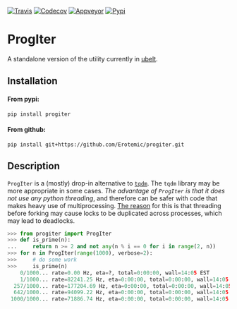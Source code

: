 [![Travis](https://img.shields.io/travis/Erotemic/progiter/master.svg?label=Travis%20CI)](https://travis-ci.org/Erotemic/progiter)
[![Codecov](https://codecov.io/github/Erotemic/progiter/badge.svg?branch=master&service=github)](https://codecov.io/github/Erotemic/progiter?branch=master)
[![Appveyor](https://ci.appveyor.com/api/projects/status/github/Erotemic/progiter?svg=True)](https://ci.appveyor.com/project/Erotemic/progiter/branch/master)
[![Pypi](https://img.shields.io/pypi/v/progiter.svg)](https://pypi.python.org/pypi/progiter)

# ProgIter

A standalone version of the utility currently in [ubelt](https://github.com/Erotemic/ubelt).


## Installation

#### From pypi:
```
pip install progiter
```

#### From github:
```
pip install git+https://github.com/Erotemic/progiter.git
```



## Description

`ProgIter` is a (mostly) drop-in alternative to [`tqdm`](https://pypi.python.org/pypi/tqdm).
The `tqdm` library may be more appropriate in some cases.
*The advantage of `ProgIter` is that it does not use any python threading*, 
and therefore can be safer with code that makes heavy use of multiprocessing.
[The reason](https://pybay.com/site_media/slides/raymond2017-keynote/combo.html)
for this is that threading before forking may cause locks to be duplicated
across processes, which may lead to deadlocks.


```python
>>> from progiter import ProgIter
>>> def is_prime(n):
...     return n >= 2 and not any(n % i == 0 for i in range(2, n))
>>> for n in ProgIter(range(1000), verbose=2):
>>>     # do some work
>>>     is_prime(n)
    0/1000... rate=0.00 Hz, eta=?, total=0:00:00, wall=14:05 EST 
    1/1000... rate=82241.25 Hz, eta=0:00:00, total=0:00:00, wall=14:05 EST 
  257/1000... rate=177204.69 Hz, eta=0:00:00, total=0:00:00, wall=14:05 EST 
  642/1000... rate=94099.22 Hz, eta=0:00:00, total=0:00:00, wall=14:05 EST 
 1000/1000... rate=71886.74 Hz, eta=0:00:00, total=0:00:00, wall=14:05 EST 
```
